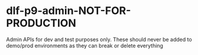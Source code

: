 # dlf-p9-admin-NOT-FOR-PRODUCTION
Admin APIs for dev and test purposes only. These should never be added to demo/prod environments as they can break or delete everything
